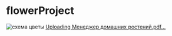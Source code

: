 # flowerProject
![схема цветы](https://github.com/koalmsk/flowerProject/assets/104090753/5e456e77-2dac-4f2d-a7d7-99ec19d98c34)
[Uploading Менеджер домашних ростений.pdf…]()
